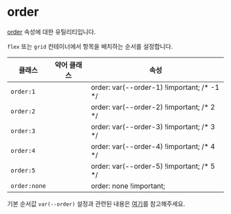 # order

[order](https://developer.mozilla.org/en-US/docs/Web/CSS/order) 속성에 대한 유틸리티입니다.

<code>flex</code> 또는 <code>grid</code> 컨테이너에서 항목을 배치하는 순서를 설정합니다.

<table>
  <thead>
    <tr>
      <th scope="col">클래스</th>
      <th scope="col">약어 클래스</th>
      <th scope="col">속성</th>
    </tr>
  </thead>
  <tbody>
  <tr>
    <td><code>order:1</code></td>
    <td class="blank"></td>
    <td><span class="code">order: var(--order-1) !important;</span> <span class="c:weak">/* -1 */</span></td>
  </tr>

  <tr>
    <td><code>order:2</code></td>
    <td class="blank"></td>
    <td><span class="code">order: var(--order-2) !important;</span> <span class="c:weak">/* 2 */</span></td>
  </tr>

  <tr>
    <td><code>order:3</code></td>
    <td class="blank"></td>
    <td><span class="code">order: var(--order-3) !important;</span> <span class="c:weak">/* 3 */</span></td>
  </tr>

  <tr>
    <td><code>order:4</code></td>
    <td class="blank"></td>
    <td><span class="code">order: var(--order-4) !important;</span> <span class="c:weak">/* 4 */</span></td>
  </tr>

  <tr>
    <td><code>order:5</code></td>
    <td class="blank"></td>
    <td><span class="code">order: var(--order-5) !important;</span> <span class="c:weak">/* 5 */</span></td>
  </tr>

  <tr>
    <td><code>order:none</code></td>
    <td class="blank"></td>
    <td><span class="code">order: none !important;</span></td>
  </tr>

  </tbody>

</table>

기본 순서값 `var(--order)` 설정과 관련된 내용은 [여기](/guide/css-variable-list.html#order)를 참고해주세요.